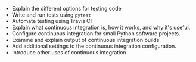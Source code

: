 -   Explain the different options for testing code
-   Write and run tests using `pytest`
-   Automate testing using Travis CI
-   Explain what continuous integration is, how it works, and why it's useful.
-   Configure continuous integration for small Python software projects.
-   Examine and explain output of continuous integration builds.
-   Add additional settings to the continuous integration configuration.
-   Introduce other uses of continuous integration.
